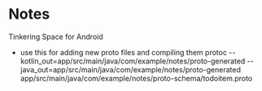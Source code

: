# Notes
 Tinkering Space for Android

 * use this for adding new proto files and compiling them protoc --kotlin_out=app/src/main/java/com/example/notes/proto-generated --java_out=app/src/main/java/com/example/notes/proto-generated app/src/main/java/com/example/notes/proto-schema/todoitem.proto


